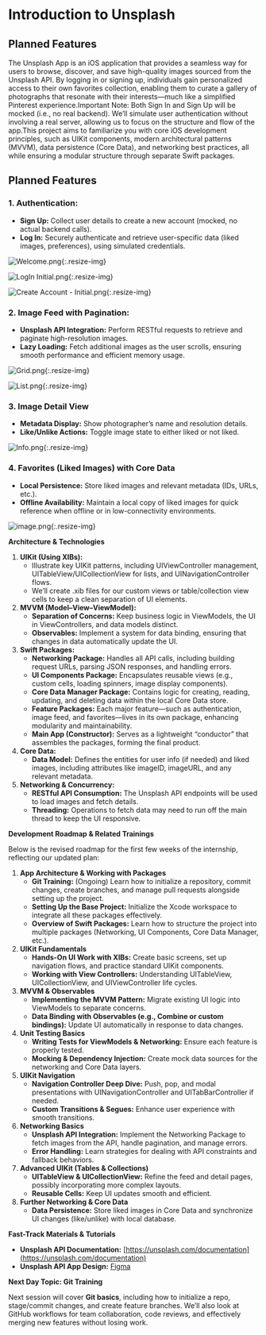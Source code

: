 # Introduction to Unsplash 
## Planned Features
The Unsplash App is an iOS application that provides a seamless way for users to browse, discover, and save high-quality images sourced from the Unsplash API. By logging in or signing up, individuals gain personalized access to their own favorites collection, enabling them to curate a gallery of photographs that resonate with their interests—much like a simplified Pinterest experience.Important Note: Both Sign In and Sign Up will be mocked (i.e., no real backend). We’ll simulate user authentication without involving a real server, allowing us to focus on the structure and flow of the app.This project aims to familiarize you with core iOS development principles, such as UIKit components, modern architectural patterns (MVVM), data persistence (Core Data), and networking best practices, all while ensuring a modular structure through separate Swift packages.

## Planned Features

### 1. Authentication:

- **Sign Up:** Collect user details to create a new account (mocked, no actual backend calls).
- **Log In:** Securely authenticate and retrieve user-specific data (liked images, preferences), using simulated credentials.

![Welcome.png](1.1-introduction/Welcome.png){:.resize-img}

![LogIn Initial.png](1.1-introduction/LogIn_Initial.png){:.resize-img}

![Create Account - Initial.png](1.1-introduction/Create_Account_-_Initial.png){:.resize-img}

### 2. Image Feed with Pagination:

- **Unsplash API Integration:** Perform RESTful requests to retrieve and paginate high-resolution images.
- **Lazy Loading:** Fetch additional images as the user scrolls, ensuring smooth performance and efficient memory usage.

![Grid.png](1.1-introduction/Grid.png){:.resize-img}

![List.png](1.1-introduction/List.png){:.resize-img}

### 3. Image Detail View

- **Metadata Display:** Show photographer’s name and resolution details.
- **Like/Unlike Actions:** Toggle image state to either liked or not liked.

![Info.png](1.1-introduction/Info.png){:.resize-img}

### 4. Favorites (Liked Images) with Core Data

- **Local Persistence:** Store liked images and relevant metadata (IDs, URLs, etc.).
- **Offline Availability:** Maintain a local copy of liked images for quick reference when offline or in low-connectivity environments.

![image.png](1.1-introduction/image.png){:.resize-img}

**Architecture & Technologies**

1. **UIKit (Using XIBs):**
    - Illustrate key UIKit patterns, including UIViewController management, UITableView/UICollectionView for lists, and UINavigationController flows.
    - We’ll create .xib files for our custom views or table/collection view cells to keep a clean separation of UI elements.
2. **MVVM (Model–View–ViewModel):**
    - **Separation of Concerns:** Keep business logic in ViewModels, the UI in ViewControllers, and data models distinct.
    - **Observables:** Implement a system for data binding, ensuring that changes in data automatically update the UI.
3. **Swift Packages:**
    - **Networking Package:** Handles all API calls, including building request URLs, parsing JSON responses, and handling errors.
    - **UI Components Package:** Encapsulates reusable views (e.g., custom cells, loading spinners, image display components).
    - **Core Data Manager Package:** Contains logic for creating, reading, updating, and deleting data within the local Core Data store.
    - **Feature Packages:** Each major feature—such as authentication, image feed, and favorites—lives in its own package, enhancing modularity and maintainability.
    - **Main App (Constructor):** Serves as a lightweight “conductor” that assembles the packages, forming the final product.
4. **Core Data:**
    - **Data Model:** Defines the entities for user info (if needed) and liked images, including attributes like imageID, imageURL, and any relevant metadata.
5. **Networking & Concurrency:**
    - **RESTful API Consumption:** The Unsplash API endpoints will be used to load images and fetch details.
    - **Threading:** Operations to fetch data may need to run off the main thread to keep the UI responsive.

**Development Roadmap & Related Trainings**

Below is the revised roadmap for the first few weeks of the internship, reflecting our updated plan:

1. **App Architecture & Working with Packages**
    - **Git Training:** (Ongoing) Learn how to initialize a repository, commit changes, create branches, and manage pull requests alongside setting up the project.
    - **Setting Up the Base Project:** Initialize the Xcode workspace to integrate all these packages effectively.
    - **Overview of Swift Packages:** Learn how to structure the project into multiple packages (Networking, UI Components, Core Data Manager, etc.).
2. **UIKit Fundamentals**
    - **Hands-On UI Work with XIBs:** Create basic screens, set up navigation flows, and practice standard UIKit components.
    - **Working with View Controllers:** Understanding UITableView, UICollectionView, and UIViewController life cycles.
3. **MVVM & Observables**
    - **Implementing the MVVM Pattern:** Migrate existing UI logic into ViewModels to separate concerns.
    - **Data Binding with Observables (e.g., Combine or custom bindings):** Update UI automatically in response to data changes.
4. **Unit Testing Basics**
    - **Writing Tests for ViewModels & Networking:** Ensure each feature is properly tested.
    - **Mocking & Dependency Injection:** Create mock data sources for the networking and Core Data layers.
5. **UIKit Navigation**
    - **Navigation Controller Deep Dive:** Push, pop, and modal presentations with UINavigationController and UITabBarController if needed.
    - **Custom Transitions & Segues:** Enhance user experience with smooth transitions.
6. **Networking Basics**
    - **Unsplash API Integration:** Implement the Networking Package to fetch images from the API, handle pagination, and manage errors.
    - **Error Handling:** Learn strategies for dealing with API constraints and fallback behaviors.
7. **Advanced UIKit (Tables & Collections)**
    - **UITableView & UICollectionView:** Refine the feed and detail pages, possibly incorporating more complex layouts.
    - **Reusable Cells:** Keep UI updates smooth and efficient.
8. **Further Networking & Core Data**
    - **Data Persistence:** Store liked images in Core Data and synchronize UI changes (like/unlike) with local database.

**Fast-Track Materials & Tutorials**

- **Unsplash API Documentation:** [https://unsplash.com/documentation](https://unsplash.com/documentation)
- **Unsplash API App Design:** [Figma](https://www.figma.com/design/uCI3g4eqhfsPBJMfvzmidx/Unsplash-API?t=fadlqaFkdY0WPd7R-0)

**Next Day Topic: Git Training**

Next session will cover **Git basics**, including how to initialize a repo, stage/commit changes, and create feature branches. We’ll also look at GitHub workflows for team collaboration, code reviews, and effectively merging new features without losing work.
